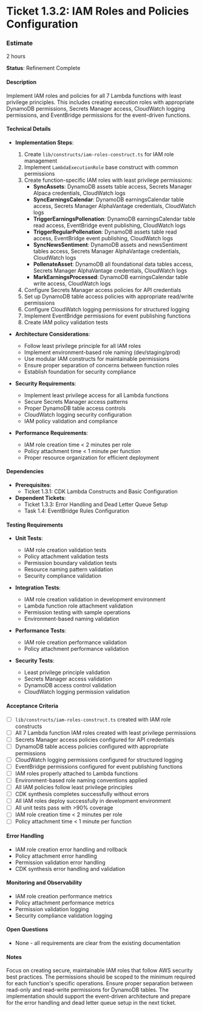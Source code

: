 # Ticket 1.3.2: IAM Roles and Policies Configuration

### Estimate
2 hours

**Status**: Refinement Complete

#### Description
Implement IAM roles and policies for all 7 Lambda functions with least privilege principles. This includes creating execution roles with appropriate DynamoDB permissions, Secrets Manager access, CloudWatch logging permissions, and EventBridge permissions for the event-driven functions.

#### Technical Details
- **Implementation Steps**:
  1. Create `lib/constructs/iam-roles-construct.ts` for IAM role management
  2. Implement `LambdaExecutionRole` base construct with common permissions
  3. Create function-specific IAM roles with least privilege permissions:
     - **SyncAssets**: DynamoDB assets table access, Secrets Manager Alpaca credentials, CloudWatch logs
     - **SyncEarningsCalendar**: DynamoDB earningsCalendar table access, Secrets Manager AlphaVantage credentials, CloudWatch logs
     - **TriggerEarningsPollenation**: DynamoDB earningsCalendar table read access, EventBridge event publishing, CloudWatch logs
     - **TriggerRegularPollenation**: DynamoDB assets table read access, EventBridge event publishing, CloudWatch logs
     - **SyncNewsSentiment**: DynamoDB assets and newsSentiment tables access, Secrets Manager AlphaVantage credentials, CloudWatch logs
     - **PollenateAsset**: DynamoDB all foundational data tables access, Secrets Manager AlphaVantage credentials, CloudWatch logs
     - **MarkEarningsProcessed**: DynamoDB earningsCalendar table write access, CloudWatch logs
  4. Configure Secrets Manager access policies for API credentials
  5. Set up DynamoDB table access policies with appropriate read/write permissions
  6. Configure CloudWatch logging permissions for structured logging
  7. Implement EventBridge permissions for event publishing functions
  8. Create IAM policy validation tests

- **Architecture Considerations**:
  - Follow least privilege principle for all IAM roles
  - Implement environment-based role naming (dev/staging/prod)
  - Use modular IAM constructs for maintainable permissions
  - Ensure proper separation of concerns between function roles
  - Establish foundation for security compliance

- **Security Requirements**:
  - Implement least privilege access for all Lambda functions
  - Secure Secrets Manager access patterns
  - Proper DynamoDB table access controls
  - CloudWatch logging security configuration
  - IAM policy validation and compliance

- **Performance Requirements**:
  - IAM role creation time < 2 minutes per role
  - Policy attachment time < 1 minute per function
  - Proper resource organization for efficient deployment

#### Dependencies
- **Prerequisites**:
  - Ticket 1.3.1: CDK Lambda Constructs and Basic Configuration
- **Dependent Tickets**:
  - Ticket 1.3.3: Error Handling and Dead Letter Queue Setup
  - Task 1.4: EventBridge Rules Configuration

#### Testing Requirements
- **Unit Tests**:
  - IAM role creation validation tests
  - Policy attachment validation tests
  - Permission boundary validation tests
  - Resource naming pattern validation
  - Security compliance validation

- **Integration Tests**:
  - IAM role creation validation in development environment
  - Lambda function role attachment validation
  - Permission testing with sample operations
  - Environment-based naming validation

- **Performance Tests**:
  - IAM role creation performance validation
  - Policy attachment performance validation

- **Security Tests**:
  - Least privilege principle validation
  - Secrets Manager access validation
  - DynamoDB access control validation
  - CloudWatch logging permission validation

#### Acceptance Criteria
- [ ] `lib/constructs/iam-roles-construct.ts` created with IAM role constructs
- [ ] All 7 Lambda function IAM roles created with least privilege permissions
- [ ] Secrets Manager access policies configured for API credentials
- [ ] DynamoDB table access policies configured with appropriate permissions
- [ ] CloudWatch logging permissions configured for structured logging
- [ ] EventBridge permissions configured for event publishing functions
- [ ] IAM roles properly attached to Lambda functions
- [ ] Environment-based role naming conventions applied
- [ ] All IAM policies follow least privilege principles
- [ ] CDK synthesis completes successfully without errors
- [ ] All IAM roles deploy successfully in development environment
- [ ] All unit tests pass with >90% coverage
- [ ] IAM role creation time < 2 minutes per role
- [ ] Policy attachment time < 1 minute per function

#### Error Handling
- IAM role creation error handling and rollback
- Policy attachment error handling
- Permission validation error handling
- CDK synthesis error handling and validation

#### Monitoring and Observability
- IAM role creation performance metrics
- Policy attachment performance metrics
- Permission validation logging
- Security compliance validation logging

#### Open Questions
- None - all requirements are clear from the existing documentation

#### Notes
Focus on creating secure, maintainable IAM roles that follow AWS security best practices. The permissions should be scoped to the minimum required for each function's specific operations. Ensure proper separation between read-only and read-write permissions for DynamoDB tables. The implementation should support the event-driven architecture and prepare for the error handling and dead letter queue setup in the next ticket. 